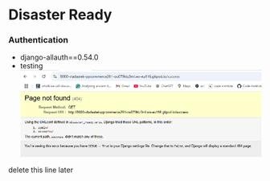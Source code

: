 # Disaster Ready




### Authentication
- django-allauth==0.54.0
- testing [![testing allauth](/docs/images/testing_allauth.png)](https://your-link.com)

delete this line later